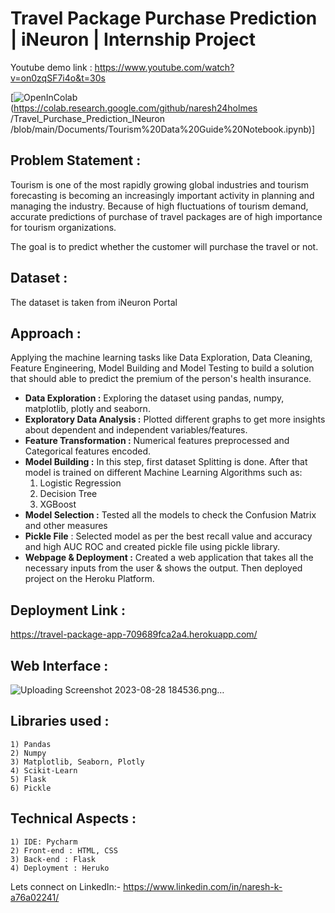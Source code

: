 # Travel Package Purchase Prediction | iNeuron | Internship Project
Youtube demo link : https://www.youtube.com/watch?v=on0zqSF7i4o&t=30s


[![OpenInColab](https://colab.research.google.com/assets/colab-badge.svg)
(https://colab.research.google.com/github/naresh24holmes /Travel_Purchase_Prediction_INeuron /blob/main/Documents/Tourism%20Data%20Guide%20Notebook.ipynb)]


## Problem Statement :

Tourism is one of the most rapidly growing global industries and tourism forecasting is becoming an increasingly important activity in planning and managing the industry. Because of high fluctuations of tourism demand, accurate predictions of purchase of travel packages are of high importance for tourism organizations. 

The goal is to predict whether the customer will purchase the travel or not.


## Dataset :

The dataset is taken from iNeuron Portal

## Approach :

Applying the machine learning tasks like Data Exploration, Data Cleaning, Feature Engineering, Model Building and Model Testing to build a solution that should able to predict the premium of the person's health insurance.

- **Data Exploration :** Exploring the dataset using pandas, numpy, matplotlib, plotly and seaborn.
- **Exploratory Data Analysis :** Plotted different graphs to get more insights about dependent and independent variables/features.
- **Feature Transformation :** Numerical features preprocessed and Categorical features encoded.
- **Model Building :** In this step, first dataset Splitting is done. After that model is trained on different Machine Learning Algorithms such as:
  1) Logistic Regression
  2) Decision Tree
  3) XGBoost
- **Model Selection :** Tested all the models to check the Confusion Matrix and other measures
- **Pickle File** : Selected model as per the best recall value and accuracy and high AUC ROC and created pickle file using pickle library.
- **Webpage & Deployment :** Created a web application that takes all the necessary inputs from the user & shows the output. Then deployed project on the Heroku Platform.

## Deployment Link :

https://travel-package-app-709689fca2a4.herokuapp.com/

## Web Interface :
![Uploading Screenshot 2023-08-28 184536.png…]()


## Libraries used :

    1) Pandas
    2) Numpy
    3) Matplotlib, Seaborn, Plotly
    4) Scikit-Learn
    5) Flask
    6) Pickle

## Technical Aspects :

    1) IDE: Pycharm
    2) Front-end : HTML, CSS
    3) Back-end : Flask
    4) Deployment : Heruko


Lets connect on LinkedIn:- https://www.linkedin.com/in/naresh-k-a76a02241/
 
